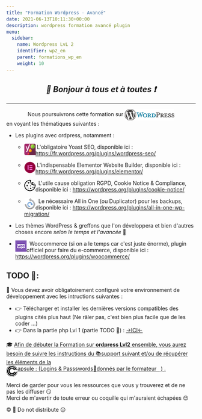 ```yaml
---
title: "Formation Wordpress - Avancé"
date: 2021-06-13T10:11:30+00:00
description: wordpress formation avancé plugin  
menu:
  sidebar:
    name: Wordpress LvL 2
    identifier: wp2_en
    parent: formations_wp_en
    weight: 10
---
```


## _<center>:loudspeaker: Bonjour à tous et à toutes :heavy_exclamation_mark:</center>_

---

<div class="d-sm-block alert alert-info" > <center>
<i class="fas fa-info-circle " style="color: blue;"></i> Nous poursuivrons cette formation sur <img style="vertical-align: middle;" src="WordPress_logo_30.png" alt="Wordpress"></center> en voyant les thématiques suivantes : 
<span class="text-left">

- Les plugins avec <i class="fa-brands fa-wordpress fa-xl"></i>ordpress, notamment : 
  - <span style='float:left'> <img style="-webkit-user-select: none; margin: auto; vertical-align:sub; width:30px" src="yoast.svg"> </span>&nbsp;L'obligatoire Yoast SEO, disponible ici : https://fr.wordpress.org/plugins/wordpress-seo/


  - <span style='float:left'> <img style="-webkit-user-select: none; margin: auto; vertical-align:sub; width:30px" src="elementor.svg"></span>&nbsp;L'indispensable Elementor Website Builder, disponible ici : https://fr.wordpress.org/plugins/elementor/


  - <span style='float:left'> <img style="-webkit-user-select: none; margin: auto; vertical-align:sub;" src="cookienotice_30.png"></span>&nbsp; L'utile cause obligation RGPD, Cookie Notice & Compliance, disponible ici : https://wordpress.org/plugins/cookie-notice/


  - <span style='float:left'> <img style="-webkit-user-select: none; margin: auto; vertical-align:sub;" src="allinone_30.png"></span>&nbsp; Le nécessaire All in One (ou Duplicator) pour les backups, disponible ici : https://wordpress.org/plugins/all-in-one-wp-migration/


- Les thèmes WordPress & greffons que l'on développera et bien d'autres choses encore *selon le temps et l'avancée* :pancakes:
- <span style='float:left'><img style="-webkit-user-select: none; margin: auto; vertical-align:sub;" src="woocommerce_30.png"></span>&nbsp; Woocommerce (si on a le temps car c'est juste énorme), plugin officiel pour faire du e-commerce, disponible ici : https://wordpress.org/plugins/woocommerce/
</div>

## <i class="fas fa-clipboard-list "></i> TODO :roller_coaster::
:speech_balloon: Vous devez avoir obligatoirement configuré votre environnement de développement avec les intructions suivantes <i class="fas fa-clipboard-list "></i> :  
- :point_right: Télécharger et installer les dernières versions compatibles des plugins cités plus haut (Ne râler pas, c'est bien plus facile que de les coder ...)
- :point_right: Dans la partie php Lvl 1 (partie TODO :roller_coaster:) : [->ICI<-](../lvl1/)

<div class="d-sm-block  alert alert-success  text-left" role="alert">

:mortar_board: [Afin de débuter la Formation sur **<i class="fa-brands fa-wordpress fa-xl"></i>ordpress Lvl2** ensemble, vous aurez besoin de suivre les instructions du :books:support suivant et/ou de récupérer les éléments de la <span style='display:FLEX;margin:0'> <img style="vertical-align: bottom;" src="/images/icones/w30/capsule_30.png" alt="C">apsule : (Logins & Passswords :closed_lock_with_key: donnés par le formateur &nbsp; <i class="fas fa-chalkboard-teacher"></i> &nbsp;)&nbsp; <i class="fas fa-external-link-alt"></i>.</span>](http://franpan.free.fr/formation/_wp912 "lien vers le site contenant les fichiers de la formation")
</div>

Merci de garder pour vous les ressources que vous y trouverez et de ne pas les diffuser :smirk:  
Merci de m'avertir de toute erreur ou coquille qui m'auraient échapées :heart_eyes:

:copyright: :no_entry_sign: Do not distribute :relieved: